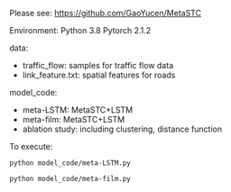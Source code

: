Please see: https://github.com/GaoYucen/MetaSTC

Environment:
Python 3.8
Pytorch 2.1.2

data:
- traffic_flow: samples for traffic flow data
- link_feature.txt: spatial features for roads

model_code:
- meta-LSTM: MetaSTC+LSTM
- meta-film: MetaSTC+LSTM
- ablation study: including clustering, distance function

To execute:

```
python model_code/meta-LSTM.py
```

```
python model_code/meta-film.py
```

